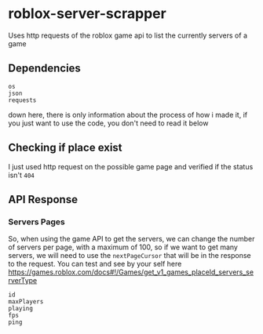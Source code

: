 # roblox-server-scrapper
Uses http requests of the roblox game api to list the currently servers of a game

## Dependencies
```
os
json
requests
```
down here, there is only information about the process of how i made it, if you just want to use the code, you don't need to read it below
## Checking if place exist
I just used http request on the possible game page and verified if the status isn't `404`
## API Response
### Servers Pages
So, when using the game API to get the servers, we can change the number of servers per page, with a maximum of 100, so if we want to get many servers, we will need to use the `nextPageCursor` that will be in the response to the request.
You can test and see by your self here https://games.roblox.com/docs#!/Games/get_v1_games_placeId_servers_serverType
```
id
maxPlayers
playing
fps
ping
```

